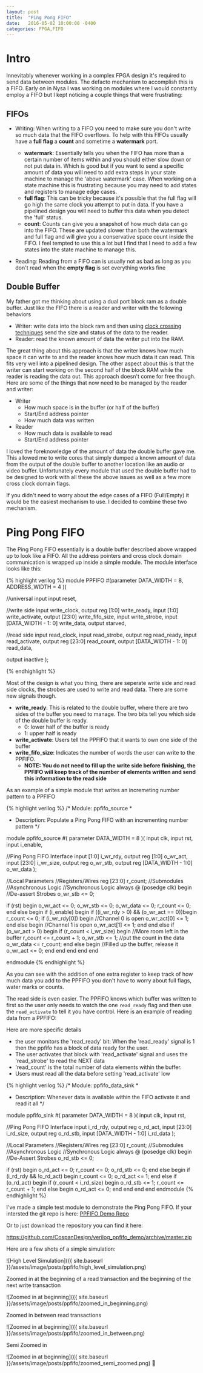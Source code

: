 ```yaml
---
layout: post
title:  "Ping Pong FIFO"
date:   2016-05-02 10:00:00 -0400
categories: FPGA,FIFO
---
```


# Intro

Innevitably whenever working in a complex FPGA design it's required to send data between modules. The defacto mechanism to accomplish this is a FIFO. Early on in Nysa I was working on modules where I would constantly employ a FIFO but I kept noticing a couple things that were frustrating:

## FIFOs

  * Writing: When writing to a FIFO you need to make sure you don't write so much data that the FIFO overflows. To help with this FIFOs usually have a **full flag** a **count** and sometime a **watermark** port.
    * **watermark**: Essentially tells you when the FIFO has more than a certain number of items within and you should either slow down or not put data in. Which is good but if you want to send a specific amount of data you will need to add extra steps in your state machine to manage the 'above watermark' case. When working on a state machine this is frustrating because you may need to add states and registers to manage edge cases.
    * **full flag**: This can be tricky because it's possible that the full flag will go high the same clock you attempt to put in data. If you have a pipelined design you will need to buffer this data when you detect the 'full' status.
    * **count**: Counts can give you a snapshot of how much data can go into the FIFO. These are updated slower than both the watermark and full flag and will give you a conservative space count inside the FIFO. I feel tempted to use this a lot but I find that I need to add a few states into the state machine to manage this.

  * Reading: Reading from a FIFO can is usually not as bad as long as you don't read when the **empty flag** is set everything works fine

## Double Buffer

My father got me thinking about using a dual port block ram as a double buffer. Just like the FIFO there is a reader and writer with the following behaviors

  * Writer: write data into the block ram and then using [clock crossing techniques](http://www.fpga4fun.com/CrossClockDomain.html) send the size and status of the data to the reader.
  * Reader: read the known amount of data the writer put into the RAM.

The great thing about this approach is that the writer knows how much space it can write to and the reader knows how much data it can read. This fits very well into a pipelined design. The other aspect about this is that the writer can start working on the second half of the block RAM while the reader is reading the data out. This approach doesn't come for free though. Here are some of the things that now need to be managed by the reader and writer:

  * Writer
    * How much space is in the buffer (or half of the buffer)
    * Start/End address pointer
    * How much data was written
  * Reader
    * How much data is available to read
    * Start/End address pointer


I loved the foreknowledge of the amount of data the double buffer gave me. This allowed me to write cores that simply dumped a known amount of data from the output of the double buffer to another location like an audio or video buffer. Unfortunately every module that used the double buffer had to be designed to work with all these the above issues as well as a few more cross clock domain flags.

If you didn't need to worry about the edge cases of a FIFO (Full/Empty) it would be the easiest mechanism to use. I decided to combine these two mechanism.


# Ping Pong FIFO

The Ping Pong FIFO essentially is a double buffer described above wrapped up to look like a FIFO. All the address pointers and cross clock domain communication is wrapped up inside a simple module. The module interface looks like this:

{% highlight verilog %}
module PPFIFO
#(parameter     DATA_WIDTH    = 8,
                ADDRESS_WIDTH = 4
)(

  //universal input
  input                             reset,

  //write side
  input                             write_clock,
  output reg  [1:0]                 write_ready,
  input       [1:0]                 write_activate,
  output      [23:0]                write_fifo_size,
  input                             write_strobe,
  input       [DATA_WIDTH - 1: 0]   write_data,
  output                            starved,

  //read side
  input                             read_clock,
  input                             read_strobe,
  output reg                        read_ready,
  input                             read_activate,
  output reg  [23:0]                read_count,
  output      [DATA_WIDTH - 1: 0]   read_data,

  output                            inactive
);


{% endhighlight %}

Most of the design is what you thing, there are seperate write side and read side clocks, the strobes are used to write and read data. There are some new signals though.

  * **write\_ready**: This is related to the double buffer, where there are two sides of the buffer you need to manage. The two bits tell you which side of the double buffer is ready.
    * 0: lower half of the buffer is ready
    * 1: upper half is ready
  * **write\_activate**: Users tell the PPFIFO that it wants to own one side of the buffer
  * **write\_fifo\_size**: Indicates the number of words the user can write to the PPFIFO.
    * **NOTE: You do not need to fill up the write side before finishing, the PPFIFO will keep track of the number of elements written and send this information to the read side**

As an example of a simple module that writes an incremeting number pattern to a PPFIFO

{% highlight verilog %}
/* Module: ppfifo_source
 *
 * Description: Populate a Ping Pong FIFO with an incrementing number pattern
 */

module ppfifo_source #(
  parameter                       DATA_WIDTH    = 8
)(
  input                           clk,
  input                           rst,
  input                           i_enable,

  //Ping Pong FIFO Interface
  input       [1:0]               i_wr_rdy,
  output  reg [1:0]               o_wr_act,
  input       [23:0]              i_wr_size,
  output  reg                     o_wr_stb,
  output  reg [DATA_WIDTH - 1:0]  o_wr_data
);

//Local Parameters
//Registers/Wires
reg   [23:0]          r_count;
//Submodules
//Asynchronous Logic
//Synchronous Logic
always @ (posedge clk) begin
  //De-assert Strobes
  o_wr_stb          <= 0;

  if (rst) begin
    o_wr_act        <=  0;
    o_wr_stb        <=  0;
    o_wr_data       <=  0;
    r_count         <=  0;
  end
  else begin
    if (i_enable) begin
      if ((i_wr_rdy > 0) && (o_wr_act == 0))begin
        r_count     <=  0;
        if (i_wr_rdy[0]) begin
          //Channel 0 is open
          o_wr_act[0]  <=  1;
        end
        else begin
          //Channel 1 is open
          o_wr_act[1]  <=  1;
        end
      end
      else if (o_wr_act > 0) begin
        if (r_count < i_wr_size) begin
          //More room left in the buffer
          r_count   <=  r_count + 1;
          o_wr_stb  <=  1;
          //put the count in the data
          o_wr_data <=  r_count;
        end
        else begin
          //Filled up the buffer, release it
          o_wr_act  <=  0;
        end
      end
    end
  end
end

endmodule
{% endhighlight %}


As you can see with the addition of one extra register to keep track of how much data you add to the PPFIFO you don't have to worry about full flags, water marks or counts.


The read side is even easier. The PPFIFO knows which buffer was written to first so the user only needs to watch the one ```read_ready``` flag and then use the ```read_activate``` to tell it you have control. Here is an example of reading data from a PPFIFO:

Here are more specific details

  * the user monitors the 'read_ready' bit: When the 'read_ready' signal is 1 then the ppfifo has a block of data ready for the user.
  * The user activates that block with 'read_activate' signal and uses the 'read_strobe' to read the NEXT data
  * 'read_count' is the total number of data elements within the buffer.
  * Users must read all the data before setting 'read_activate' low



{% highlight verilog %}
/* Module: ppfifo_data_sink
 *
 * Description: Whenever data is available within the FIFO activate it and read it all
 */

module ppfifo_sink #(
  parameter                       DATA_WIDTH    = 8
)(
  input                           clk,
  input                           rst,

  //Ping Pong FIFO Interface
  input                           i_rd_rdy,
  output  reg                     o_rd_act,
  input       [23:0]              i_rd_size,
  output  reg                     o_rd_stb,
  input       [DATA_WIDTH - 1:0]  i_rd_data
);

//Local Parameters
//Registers/Wires
reg   [23:0]          r_count;
//Submodules
//Asynchronous Logic
//Synchronous Logic
always @ (posedge clk) begin
  //De-Assert Strobes
  o_rd_stb            <=  0;

  if (rst) begin
    o_rd_act          <=  0;
    r_count           <=  0;
    o_rd_stb          <=  0;
  end
  else begin
    if (i_rd_rdy && !o_rd_act) begin
      r_count         <=  0;
      o_rd_act        <=  1;
    end
    else if (o_rd_act) begin
      if (r_count < i_rd_size) begin
        o_rd_stb      <=  1;
        r_count       <=  r_count + 1;
      end
      else begin
        o_rd_act      <=  0;
      end
    end
  end
end
endmodule
{% endhighlight %}


I've made a simple test module to demonstrate the Ping Pong FIFO. If your intersted the git repo is here:
[PPFIFO Demo Repo](https://github.com/CospanDesign/verilog_ppfifo_demo)

Or to just download the repository you can find it here:

https://github.com/CospanDesign/verilog_ppfifo_demo/archive/master.zip


Here are a few shots of a simple simulation:

![High Level Simulation]({{ site.baseurl }}/assets/image/posts/ppfifo/high_level_simulation.png)


Zoomed in at the beginning of a read transaction and the beginning of the next write transaction

![Zoomed in at beginning]({{ site.baseurl }}/assets/image/posts/ppfifo/zoomed_in_beginning.png)

Zoomed in between read transactions

![Zoomed in at beginning]({{ site.baseurl }}/assets/image/posts/ppfifo/zoomed_in_between.png)

Semi Zoomed in

![Zoomed in at beginning]({{ site.baseurl }}/assets/image/posts/ppfifo/zoomed_semi_zoomed.png)












